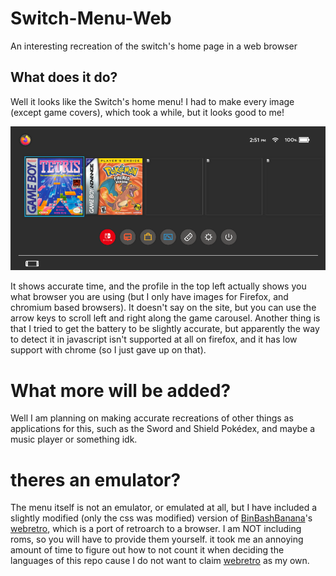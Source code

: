 # Switch-Menu-Web
An interesting recreation of the switch's home page in a web browser

## What does it do?
Well it looks like the Switch's home menu! I had to make every image (except game covers), which took a while, but it looks good to me! 

![example image](assets/images/examplesmall.png)

It shows accurate time, and the profile in the top left actually shows you what browser you are using (but I only have images for Firefox, and chromium based browsers). It doesn't say on the site, but you can use the arrow keys to scroll left and right along the game carousel. Another thing is that I tried to get the battery to be slightly accurate, but apparently the way to detect it in javascript isn't supported at all on firefox, and it has low support with chrome (so I just gave up on that).

# What more will be added?
Well I am planning on making accurate recreations of other things as applications for this, such as the Sword and Shield Pokédex, and maybe a music player or something idk.
 
# theres an emulator?
The menu itself is not an emulator, or emulated at all, but I have included a slightly modified (only the css was modified) version of [BinBashBanana](https://github.com/BinBashBanana)'s [webretro](https://github.com/BinBashBanana/webretro), which is a port of retroarch to a browser. I am NOT including roms, so you will have to provide them yourself. it took me an annoying amount of time to figure out how to not count it when deciding the languages of this repo cause I do not want to claim [webretro](https://github.com/BinBashBanana/webretro) as my own.

## 
